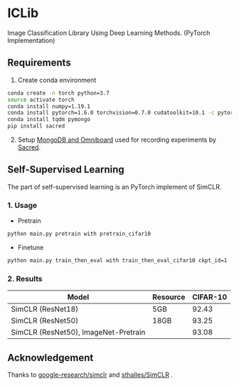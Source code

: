 # ICLib
Image Classification Library Using Deep Learning Methods. (PyTorch Implementation)



## Requirements

1.   Create conda environment

```bash
conda create -n torch python=3.7
source activate torch
conda install numpy=1.19.1
conda install pytorch=1.6.0 torchvision=0.7.0 cudatoolkit=10.1 -c pytorch 
conda install tqdm pymongo
pip install sacred
```

2.   Setup [MongoDB and Omniboard](doc/MongoDB+Omniboard.md) used for recording experiments by [Sacred](https://github.com/IDSIA/sacred).



## Self-Supervised Learning

The part of self-supervised learning is an PyTorch implement of SimCLR.



### 1. Usage

*   Pretrain

```bash
python main.py pretrain with pretrain_cifar10
```

*   Finetune

```bash
python main.py train_then_eval with train_then_eval_cifar10 ckpt_id=1
```



### 2. Results

| Model                                | Resource | CIFAR-10 |
| ------------------------------------ | -------- | -------- |
| SimCLR (ResNet18)                    | 5GB      | 92.43    |
| SimCLR (ResNet50)                    | 18GB     | 93.25    |
| SimCLR (ResNet50), ImageNet-Pretrain |          | 93.08    |



## Acknowledgement

Thanks to [google-research/simclr](https://github.com/google-research/simclr) and [sthalles/SimCLR](https://github.com/sthalles/SimCLR) .

